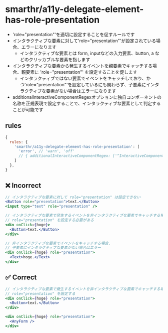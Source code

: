 # smarthr/a11y-delegate-element-has-role-presentation

- 'role="presentation"'を適切に設定することを促すルールです
- インタラクティブな要素に対して'role="presentation"'が設定されている場合、エラーになります
  - インタラクティブな要素とは form, inputなどの入力要素、button, a などのクリッカブルな要素を指します
- インタラクティブな要素から発生するイベントを親要素でキャッチする場合、親要素に 'role="presentation"' を設定することを促します
  - インタラクティブではない要素でイベントをキャッチしており、かつ'role="presentation"'を設定しているにも関わらず、子要素にインタラクティブな要素がない場合はエラーになります
- additionalInteractiveComponentRegexオプションに独自コンポーネントの名称を正規表現で設定することで、インタラクティブな要素として判定することが可能です

## rules

```js
{
  rules: {
    'smarthr/a11y-delegate-element-has-role-presentation': [
      'error', // 'warn', 'off'
      // { additionalInteractiveComponentRegex: ['^InteractiveComponent%'] }
    ]
  },
}
```

## ❌ Incorrect

```jsx
// インタラクティブな要素に対して role="presentation" は設定できない
<Button role="presentation">text.</Button>
<input type="text" role="presentation" />

// インタラクティブな要素で発生するイベントを非インタラクティブな要素でキャッチする場合
// role="presentation" を設定する必要がある
<div onClick={hoge}>
  <Button>text.</Button>
</div>

// 非インタラクティブな要素でイベントをキャッチする場合、
// 子要素にインタラクティブな要素がない場合はエラー
<div onClick={hoge} role="presentation">
  <Text>hoge.</Text>
</div>
```

## ✅ Correct

```jsx
// インタラクティブな要素で発生するイベントを非インタラクティブな要素でキャッチする場合
// role="presentation" を設定する
<div onClick={hoge} role="presentation">
  <Button>text.</Button>
</div>

<div onClick={hoge} role="presentation">
  <AnyForm />
</div>
```
